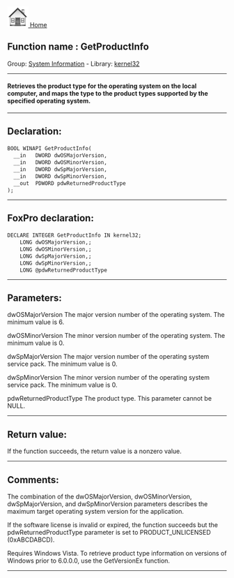 [<img src="../../images/home.png"> Home ](https://github.com/VFPX/Win32API)  

## Function name : GetProductInfo
Group: [System Information](../../functions_group.md#System_Information)  -  Library: [kernel32](../../libraries.md#kernel32)  
***  


#### Retrieves the product type for the operating system on the local computer, and maps the type to the product types supported by the specified operating system.
***  


## Declaration:
```foxpro  
BOOL WINAPI GetProductInfo(
  __in   DWORD dwOSMajorVersion,
  __in   DWORD dwOSMinorVersion,
  __in   DWORD dwSpMajorVersion,
  __in   DWORD dwSpMinorVersion,
  __out  PDWORD pdwReturnedProductType
);  
```  
***  


## FoxPro declaration:
```foxpro  
DECLARE INTEGER GetProductInfo IN kernel32;
	LONG dwOSMajorVersion,;
	LONG dwOSMinorVersion,;
	LONG dwSpMajorVersion,;
	LONG dwSpMinorVersion,;
	LONG @pdwReturnedProductType  
```  
***  


## Parameters:
dwOSMajorVersion 
The major version number of the operating system. The minimum value is 6.

dwOSMinorVersion 
The minor version number of the operating system. The minimum value is 0.

dwSpMajorVersion 
The major version number of the operating system service pack. The minimum value is 0.

dwSpMinorVersion 
The minor version number of the operating system service pack. The minimum value is 0.

pdwReturnedProductType 
The product type. This parameter cannot be NULL.
  
***  


## Return value:
If the function succeeds, the return value is a nonzero value.  
***  


## Comments:
The combination of the dwOSMajorVersion, dwOSMinorVersion, dwSpMajorVersion, and dwSpMinorVersion parameters describes the maximum target operating system version for the application.  
  
If the software license is invalid or expired, the function succeeds but the pdwReturnedProductType parameter is set to PRODUCT_UNLICENSED (0xABCDABCD).  
  
Requires Windows Vista. To retrieve product type information on versions of Windows prior to 6.0.0.0, use the GetVersionEx function.  
  
***  


